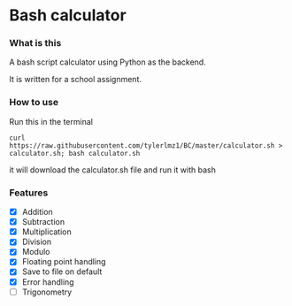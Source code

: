 # Bash calculator

### What is this
A bash script calculator using Python as the backend.

It is written for a school assignment.

### How to use
Run this in the terminal
```
curl https://raw.githubusercontent.com/tylerlmz1/BC/master/calculator.sh > calculator.sh; bash calculator.sh
```
it will download the calculator.sh file and run it with bash

### Features
- [x] Addition
- [x] Subtraction
- [x] Multiplication
- [x] Division
- [x] Modulo
- [x] Floating point handling
- [x] Save to file on default
- [x] Error handling
- [ ] Trigonometry
